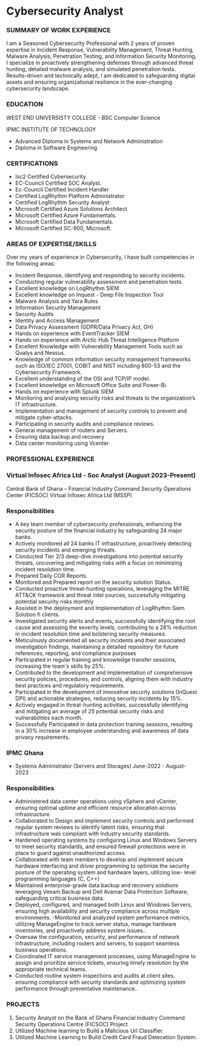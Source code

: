 # Cybersecurity Analyst

###  SUMMARY OF WORK EXPERIENCE
I am a Seasoned Cybersecurity Professional with 2 years of proven expertise in Incident Response, Vulnerability Management, 
Threat Hunting, Malware Analysis, Penetration Testing, and Information Security Monitoring.
I specialize in proactively strengthening defenses through advanced threat hunting, detailed malware analysis, 
and simulated penetration tests. Results-driven and technically adept, 
I am dedicated to safeguarding digital assets and ensuring organizational resilience in the ever-changing cybersecurity landscape.

###  EDUCATION
WEST END UNIVERSISTY COLLEGE - BSC Computer Science

IPMC INSTITUTE OF TECHNOLOGY
- Advanced Diploma in Systems and Network Administration
- Diploma in Software Engineering

###  CERTIFICATIONS
- Isc2 Certified Cybersecurity.
- EC-Council Certified SOC Analyst.
- Ec-Council Certified Incident Handler
- Certified LogRhythm Platform Administrator
- Certified LogRhythm Security Analyst
- Microsoft Certified Azure Solutions Architect.
- Microsoft Certified Azure Fundamentals.
- Microsoft Certified Data Fundamentals.
- Microsoft Certified SC-900, Microsoft.


### AREAS OF EXPERTISE/SKILLS
Over my years of experience in Cybersecurity, I have built competencies in the following areas:
- Incident Response, identifying and responding to security incidents.
- Conducting regular vulnerability assessment and penetration tests.
- Excellent knowledge on LogRhythm SIEM
- Excellent knowledge on Inquest - Deep File Inspection Tool
- Malware Analysis and Yara Rules
- Information Security Management
-	Security Audits
-	Identity and Access Management
-	Data Privacy Assessment (GDPR/Data Privacy Act, GH)
- Hands on experience with EventTracker SIEM
- Hands on experience with Arctic Hub Threat Intelligence Platform
- Excellent Knowledge with Vulnerability Management Tools such as Qualys and Nessus.
- Knowledge of common information security management frameworks such as ISO/IEC
27001, COBIT and NIST including 800-53 and the Cybersecurity Framework.
- Excellent understanding of the OSI and TCP/IP model.
- Excellent knowledge on Microsoft Office Suite and Power-Bi.
- Hands on experience with Splunk SIEM
- Monitoring and analysing security risks and threats to the organization’s IT infrastructure.
- Implementation and management of security controls to prevent and mitigate cyber-attacks.
- Participating in security audits and compliance reviews.
- General management of routers and Servers.
- Ensuring data backup and recovery
- Data center monitoring using Vcenter

### PROFESSIONAL EXPERIENCE
### Virtual Infosec Africa Ltd  - Soc Analyst (August 2023-Present)

  Central Bank of Ghana – Financial Industry Command Security Operations Center (FICSOC) Virtual Infosec Africa Ltd (MSSP)

### Responsibilities
- A key team member of cybersecurity professionals, enhancing the security posture of the financial industry by safeguarding 24 major banks.
- Actively monitored all 24 banks IT infrastructure, proactively detecting security incidents and emerging threats.
- Conducted Tier 2/3 deep-dive investigations into potential security threats, uncovering and
mitigating risks with a focus on minimizing incident resolution time.
-	Prepared Daily COR Reports.
-	Monitored and Prepared report on the security solution Status.
-	Conducted proactive threat-hunting operations, leveraging the MITRE ATT&CK framework and threat intel
sources, successfully mitigating potential security risks monthly
-	Assisted in the deployment and Implementation of LogRhythm Siem Solution fi clients.
-	Investigated security alerts and events, successfully identifying the root cause and assessing the severity levels, contributing to a 28% reduction in incident resolution time and bolstering security measures.
-	Meticulously documented all security incidents and their associated investigation findings, maintaining a detailed repository for future references, reporting, and compliance purposes
-	Participated in regular training and knowledge transfer sessions, increasing the team's skills by 25%.
-	Contributed to the development and implementation of comprehensive security policies, procedures, and controls, aligning them with industry best practices and regulatory requirements.
-	Participated in the development of innovative security solutions (InQuest DPI) and actionable strategies, reducing security incidents by 15%.
-	Actively engaged in threat-hunting activities, successfully identifying and mitigating an average of 25 potential security risks and vulnerabilities each month.
-	Successfully Participated in data protection training sessions, resulting in a 30% increase in employee understanding and awareness of data privacy requirements.


### IPMC Ghana
- Systems Administrator (Servers and Storages) June-2022 - August-2023

### Responsibilities
- Administered data center operations using vSphere and vCenter, ensuring optimal uptime and efficient
resource allocation across infrastructure.
- Collaborated to Design and implement security controls and performed regular system reviews to identify
latent risks, ensuring that infrastructure was compliant with industry security standards.
- Hardened operating systems by configuring Linux and Windows Servers to meet security standards, and
ensured firewall protections were in place to guard against unauthorized access.
- Collaborated with team members to develop and implement secure hardware interfacing and driver
programming to optimize the security posture of the operating system and hardware layers, utilizing low-
level programming languages (C, C++)
- Maintained enterprise-grade data backup and recovery solutions leveraging Veeam Backup and Dell
Avamar Data Protection Software, safeguarding critical business data.
- Deployed, configured, and managed both Linux and Windows Servers, ensuring high availability and
security compliance across multiple environments.
-Monitored and analyzed system performance metrics, utilizing ManageEngine to track server status,
manage hardware inventories, and proactively address system issues..
- Oversaw the configuration, security, and performance of network infrastructure, including routers and
servers, to support seamless business operations.
- Coordinated IT service management processes, using ManageEngine to assign and prioritize service
tickets, ensuring timely resolution by the appropriate technical teams.
- Conducted routine system inspections and audits at client sites, ensuring compliance with security
standards and optimizing system performance through preventative maintenance..

### PROJECTS
1. Security Analyst on the Bank of Ghana  Financial Industry Command Security Operations Centre (FICSOC) Project 
2. Utilized Machine learning to Build a Malicious Url Classifier.
3. Utilized Machine Learning to Build Credit Card Fraud Detecetion System.
